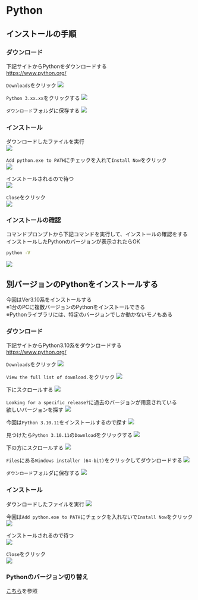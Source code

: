 # Python

## インストールの手順

### ダウンロード

下記サイトからPythonをダウンロードする  
https://www.python.org/

`Downloads`をクリック
![](images/001.png)

`Python 3.xx.xx`をクリックする
![](images/002.png)

`ダウンロード`フォルダに保存する
![](images/003.png)

### インストール

ダウンロードしたファイルを実行  
![](images/004.png)

`Add python.exe to PATH`にチェックを入れて`Install Now`をクリック  
![](images/005.png)

インストールされるので待つ  
![](images/006.png)

`Close`をクリック  
![](images/007.png)


### インストールの確認

コマンドプロンプトから下記コマンドを実行して、インストールの確認をする  
インストールしたPythonのバージョンが表示されたらOK

```bash
python -V
```

![](images/008.png)

## 別バージョンのPythonをインストールする

今回はVer3.10系をインストールする  
※1台のPCに複数バージョンのPythonをインストールできる  
※Pythonライブラリには、特定のバージョンでしか動かないモノもある

### ダウンロード

下記サイトからPython3.10系をダウンロードする  
https://www.python.org/

`Downloads`をクリック
![](images/009.png)

`View the full list of download.`をクリック
![](images/010.png)


下にスクロールする
![](images/011.png)


`Looking for a specific release?`に過去のバージョンが用意されている  
欲しいバージョンを探す
![](images/013.png)

今回は`Python 3.10.11`をインストールするので探す
![](images/014.png)

見つけたら`Python 3.10.11`の`Download`をクリックする
![](images/015.png)

下の方にスクロールする
![](images/016.png)

`Files`にある`Windows installer (64-bit)`をクリックしてダウンロードする
![](images/017.png)

`ダウンロード`フォルダに保存する
![](images/018.png)

### インストール

ダウンロードしたファイルを実行
![](images/019.png)

今回は`Add python.exe to PATH`にチェックを入れないで`Install Now`をクリック  
![](images/020.png)

インストールされるので待つ  
![](images/021.png)

`Close`をクリック  
![](images/022.png)

### Pythonのバージョン切り替え

[こちら](README-VENV.md)を参照
